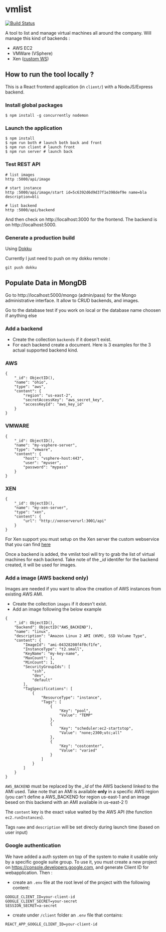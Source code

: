 # vmlist

[![Build Status](https://travis-ci.org/gbandsmith/vmlist.svg?branch=master)](https://travis-ci.org/gbandsmith/vmlist)

A tool to list and manage virtual machines all around the company. Will manage this kind of backends :

* AWS EC2
* VMWare (VSphere)
* Xen ([custom WS](https://github.com/gbandsmith/xenrestapi))


## How to run the tool locally ?

This is a React frontend application (in ``client/``) with a NodeJS/Express backend.

### Install global packages

```
$ npm install -g concurrently nodemon
```

### Launch the application
```
$ npm install
$ npm run both # launch both back and front
$ npm run client # launch front
$ npm run server # launch back
```

### Test REST API

```
# list images
http :5000/api/image

# start instance
http :5000/api/image/start id=5c6392d6d9d37f1e398def9e name=bla description=bli

# list backend
http :5000/api/backend

```

And then check on http://localhost:3000 for the frontend. The backend is on http://localhost:5000.

### Generate a production build

Using [Dokku](https://github.com/dokku/dokku)

Currently I just need to push on my dokku remote :

```
git push dokku
```

## Populate Data in MongDB

Go to http://localhost:5000/mongo (admin/pass) for the Mongo administrative interface.
It allow to CRUD backends, and images.

Go to the database test if you work on local or the database name choosen if anything else

### Add a backend

- Create the collection ``backends`` if it doesn't exist.
- For each backend create a document. Here is 3 examples for the 3 actual supported backend kind.

### AWS

```
{
    "_id": ObjectID(),
    "name": "ohio",
    "type": "aws",
    "content": {
        "region": "us-east-2",
        "secretAccessKey": "aws_secret_key",
        "accessKeyId": "aws_key_id"
    }
}
```

### VMWARE

```
{
    "_id": ObjectID(),
    "name": "my-vsphere-server",
    "type": "vmware",
    "content": {
        "host": "vsphere-host:443",
        "user": "myuser",
        "password": "mypass"
    }
}
```

### XEN

```
{
    "_id": ObjectID(),
    "name": "my-xen-server",
    "type": "xen",
    "content": {
        "url": "http://xenserverurl:3001/api"
    }
}
```

For Xen support you must setup on the Xen server the custom webservice that you can find [here](https://github.com/gbandsmith/xenrestapi)

Once a backend is added, the vmlist tool will try to grab the list of virtual machines for each backend. Take note of the *\_id* identifer for the backend created, it will be used for images.

### Add a image (AWS backend only)

Images are needed if you want to allow the creation of AWS instances from existing AWS AMI.

- Create the collection ``images`` if it doesn't exist.
- Add an image following the below example

```
{
    "_id": ObjectID(),
    "backend": ObjectID("AWS_BACKEND"),
    "name": "linux",
    "description": "Amazon Linux 2 AMI (HVM), SSD Volume Type",
    "content": {
        "ImageId": "ami-04328208f4f0cf1fe",
        "InstanceType": "t2.small",
        "KeyName": "my-key-name",
        "MaxCount": 1,
        "MinCount": 1,
        "SecurityGroupIds": [
            "ssh",
            "dev",
            "default"
        ],
        "TagSpecifications": [
            {
                "ResourceType": "instance",
                "Tags": [
                    {
                        "Key": "pool",
                        "Value": "TEMP"
                    },
                    {
                        "Key": "scheduler:ec2-startstop",
                        "Value": "none;2300;utc;all"
                    },
                    {
                        "Key": "costcenter",
                        "Value": "varied"
                    }
                ]
            }
        ]
    }
}
```

``AWS_BACKEND`` must be replaced by the *\_id* of the AWS backend linked to the AMI used. Take note that an AMI is available **only** in a specific AWS region (you can't define a AWS_BACKEND for region us-east-1 and an image besed on this backend with an AMI available in us-east-2 !)

The ``content`` key is the exact value waited by the AWS API (the function ``ec2.runInstances``).

Tags ``name`` and ``description`` will be set direcly during launch time (based on user input)


### Google authentication

We have added a auth system on top of the system to make it usable only by a specific google suite group. To use it, you must create a new project on https://console.developers.google.com,  and generate Client ID for webapplication. Then :

* create an `.env` file at the root level of the project with the following content:

```
GOOGLE_CLIENT_ID=your-client-id
GOOGLE_CLIENT_SECRET=your-secret
SESSION_SECRET=a-secret
```

* create under `/client` folder an `.env` file that contains:

```
REACT_APP_GOOGLE_CLIENT_ID=your-client-id

```
